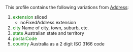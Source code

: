 This profile contains the following variations from [Address](http://hl7.org/fhir/R4/Address):

1. <span style='color:green'> extension </span>  sliced
   * noFixedAddress extension
1. <span style='color:green'> city </span> Name of city, town, suburb, etc.
1. <span style='color:green'> state </span> Australian state and territory
1. <span style='color:green'> postalCode </span> 
1. <span style='color:green'> country </span> Australia as a 2 digit ISO 3166 code